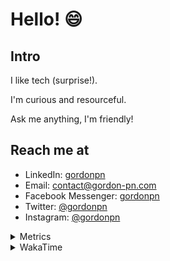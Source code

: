 # Hello! 😄

## Intro

I like tech (surprise!).

I'm curious and resourceful.

Ask me anything, I'm friendly!

## Reach me at

- LinkedIn: [gordonpn](https://www.linkedin.com/in/gordonpn/)
- Email: [contact@gordon-pn.com](mailto:contact@gordon-pn.com)
- Facebook Messenger: [gordonpn](https://www.messenger.com/t/Gordonpn)
- Twitter: [@gordonpn](https://twitter.com/Gordonpn)
- Instagram: [@gordonpn](https://www.instagram.com/gordonpn/)

<details>
  <summary>Metrics</summary>

  <img align="center" src="https://github.com/gordonpn/gordonpn/blob/master/github-metrics.svg" alt="GitHub Metrics">

</details>

<details>
  <summary>WakaTime</summary>

  <!--START_SECTION:waka-->
📊 **This Week I Spent My Time On** 

```text
💬 Programming Languages: 
Bash                     1 hr 37 mins        ███████████░░░░░░░░░░░░░░   43.65 % 
XML                      45 mins             █████░░░░░░░░░░░░░░░░░░░░   20.20 % 
Java                     33 mins             ████░░░░░░░░░░░░░░░░░░░░░   15.14 % 
TypeScript               20 mins             ██░░░░░░░░░░░░░░░░░░░░░░░   09.11 % 
Markdown                 14 mins             ██░░░░░░░░░░░░░░░░░░░░░░░   06.34 % 

🔥 Editors: 
IntelliJ IDEA            1 hr 58 mins        █████████████░░░░░░░░░░░░   53.08 % 
VS Code                  1 hr 45 mins        ████████████░░░░░░░░░░░░░   46.92 % 
```


 Last Updated on 07/07/2024 16:20:51 UTC
<!--END_SECTION:waka-->
</details>
